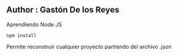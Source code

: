 ## Author : Gastón De los Reyes

Aprendiendo Node JS

```
npm install

```

Permite reconstruir cualquier proyecto partiendo del archivo .json